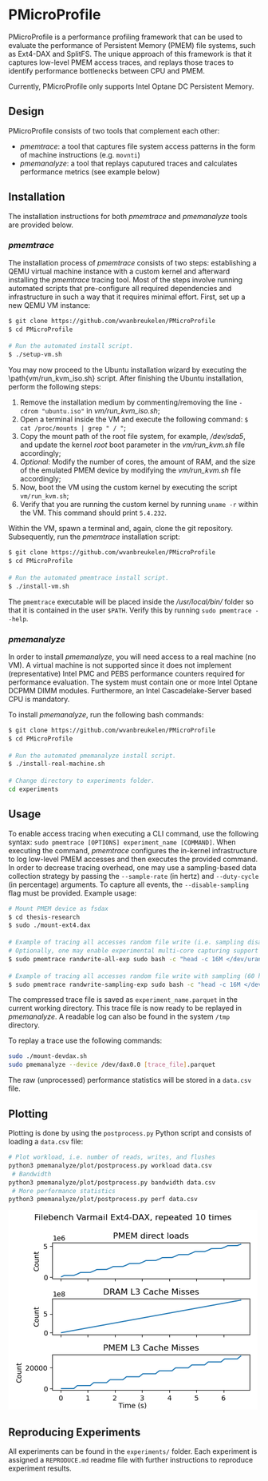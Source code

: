 # PMicroProfile

PMicroProfile is a performance profiling framework that can be used to evaluate the performance of Persistent Memory (PMEM) file systems, such as Ext4-DAX and SplitFS. The unique approach of this framework is that it captures low-level PMEM access traces, and replays those traces to identify performance bottlenecks between CPU and PMEM.

Currently, PMicroProfile only supports Intel Optane DC Persistent Memory.

## Design

PMicroProfile consists of two tools that complement each other:

- _pmemtrace_: a tool that captures file system access patterns in the form of machine instructions (e.g. `movnti`)
- _pmemanalyze_: a tool that replays caputured traces and calculates performance metrics (see example below)

## Installation

The installation instructions for both _pmemtrace_ and _pmemanalyze_ tools are provided below.

### _pmemtrace_

The installation process of _pmemtrace_ consists of two steps: establishing a QEMU virtual machine instance with a custom kernel and afterward installing the _pmemtrace_ tracing tool.
Most of the steps involve running automated scripts that pre-configure all required dependencies and infrastructure in such a way that it requires minimal effort.
First, set up a new QEMU VM instance:

```bash
$ git clone https://github.com/wvanbreukelen/PMicroProfile
$ cd PMicroProfile

# Run the automated install script.
$ ./setup-vm.sh
```

You may now proceed to the Ubuntu installation wizard by executing the \path{vm/run_kvm_iso.sh} script. After finishing the Ubuntu installation, perform the following steps:


1. Remove the installation medium by commenting/removing the line `-cdrom "ubuntu.iso"` in _vm/run_kvm_iso.sh_;
2. Open a terminal inside the VM and execute the following command: `$ cat /proc/mounts | grep " / "`;
3. Copy the mount path of the root file system, for example, _/dev/sda5_, and update the kernel _root_ boot parameter in the _vm/run_kvm.sh_ file accordingly;
4. _Optional_: Modify the number of cores, the amount of RAM, and the size of the emulated PMEM device by modifying the _vm/run_kvm.sh_ file accordingly;
5. Now, boot the VM using the custom kernel by executing the script `vm/run_kvm.sh`;
6. Verify that you are running the custom kernel by running `uname -r` within the VM. This command should print `5.4.232`.

Within the VM, spawn a terminal and, again, clone the git repository. Subsequently, run the _pmemtrace_ installation script:

```bash
$ git clone https://github.com/wvanbreukelen/PMicroProfile
$ cd PMicroProfile

# Run the automated pmemtrace install script.
$ ./install-vm.sh
```

The `pmemtrace` executable will be placed inside the _/usr/local/bin/_ folder so that it is contained in the user `$PATH`. Verify this by running `sudo pmemtrace --help`.





### _pmemanalyze_

In order to install _pmemanalyze_, you will need access to a real machine (no VM). A virtual machine is not supported since it does not implement (representative) Intel PMC and PEBS performance counters required for performance evaluation. The system must contain one or more Intel Optane DCPMM DIMM modules. Furthermore, an Intel Cascadelake-Server based CPU is mandatory. 

To install _pmemanalyze_, run the following bash commands:

```bash
$ git clone https://github.com/wvanbreukelen/PMicroProfile
$ cd PMicroProfile

# Run the automated pmemanalyze install script.
$ ./install-real-machine.sh

# Change directory to experiments folder.
cd experiments
```

## Usage

To enable access tracing when executing a CLI command, use the following syntax: `sudo pmemtrace [OPTIONS] experiment_name [COMMAND]`. When executing the command, _pmemtrace_ configures the in-kernel infrastructure to log low-level PMEM accesses and then executes the provided command. In order to decrease tracing overhead, one may use a sampling-based data collection strategy by passing the `--sample-rate` (in hertz) and `--duty-cycle` (in percentage) arguments. To capture all events, the `--disable-sampling` flag must be provided. Example usage:

```bash
# Mount PMEM device as fsdax
$ cd thesis-research
$ sudo ./mount-ext4.dax

# Example of tracing all accesses random file write (i.e. sampling disabled)
# Optionally, one may enable experimental multi-core capturing support by setting the --enable-multicore flag.
$ sudo pmemtrace randwrite-all-exp sudo bash -c "head -c 16M </dev/urandom >/mnt/pmem_emul/rand_file.txt" --disable-sampling
    
# Example of tracing all accesses random file write with sampling (60 hertz, 80% duty cycle):
$ sudo pmemtrace randwrite-sampling-exp sudo bash -c "head -c 16M </dev/urandom >/mnt/pmem_emul/rand_file.txt" --sample-rate 60 --duty-cycle 0.8
```

The compressed trace file is saved as `experiment_name.parquet` in the current working directory. This trace file is now ready to be replayed in _pmemanalyze_. A readable log can also be found in the system `/tmp` directory.

To replay a trace use the following commands:

```bash
sudo ./mount-devdax.sh
sudo pmemanalyze --device /dev/dax0.0 [trace_file].parquet
```

The raw (unprocessed) performance statistics will be stored in a `data.csv` file.

## Plotting
Plotting is done by using the `postprocess.py` Python script and consists of loading a `data.csv` file:

```bash
# Plot workload, i.e. number of reads, writes, and flushes
python3 pmemanalyze/plot/postprocess.py workload data.csv
 # Bandwidth
python3 pmemanalyze/plot/postprocess.py bandwidth data.csv
 # More performance statistics
python3 pmemanalyze/plot/postprocess.py perf data.csv
```

![Example Metric](./plots/experiments/pmemanalyze_varmail_ext4dax_dram.png)


## Reproducing Experiments

All experiments can be found in the `experiments/` folder. Each experiment is assigned a `REPRODUCE.md` readme file with further instructions to reproduce experiment results.
